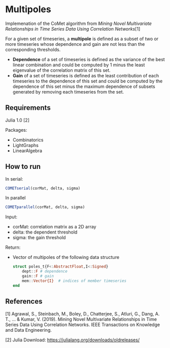 # Multipoles

Implemenation of the CoMet algorithm from *Mining Novel Multivariate Relationships in Time Series Data Using Correlation Networks*[1] 

For a given set of timeseries, a **multipole** is defined as a subset of two or more timeseries whose dependence and gain are not less than the corresponding thresholds. 
- **Dependence** of a set of timeseries is defined as the variance of the best linear combination and could be computed by 1 minus the least eigenvalue of the correlation matrix of this set. 
- **Gain** of a set of timeseries is defined as the least contribution of each timeseries to the dependence of this set and could be computed by the dependence of this set minus the maximum dependence of subsets generated by removing each timeseries from the set.

## Requirements
Julia 1.0 [2]

Packages:
- Combinatorics
- LightGraphs
- LinearAlgebra

## How to run

In serial:
  ```julia 
  COMETserial(corMat, delta, sigma)
  ```

In parallel
  ```julia 
  COMETparallel(corMat, delta, sigma)
  ```

Input:
  - corMat: correlation matrix as a 2D array
  - delta: the dependent threshold
  - sigma: the gain threshold

Return:
  - Vector of multipoles of the following data structure
    ```julia
    struct poles_t{F<:AbstractFloat,I<:Signed}
        dept::F # dependence
        gain::F # gain
        mem::Vector{I}  # indices of member timeseries
    end
    ```

## References
[1] Agrawal, S., Steinbach, M., Boley, D., Chatterjee, S., Atluri, G., Dang, A. T., ... & Kumar, V. (2019). Mining Novel Multivariate Relationships in Time Series Data Using Correlation Networks. IEEE Transactions on Knowledge and Data Engineering.

[2] Julia Download: https://julialang.org/downloads/oldreleases/
